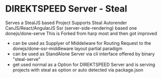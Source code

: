 # DIREKTSPEED Server - Steal
Serves a StealJS based Project Supports Steal Autorender CanJS/React/AngularJS Ssr (server-side-rendering)
based one donejs/done-serve
This is Forked from harp most and then got improved
- can be used as Supplyer of Middelware for Routing Request to the donejs/done-ssr-middleware layout partial paradigm
- can be used as StandAlone Server via cli interface offered by binary "steal-serve"
- get used normal as a Option for DIREKTSPEED Server and is serving projects with steal as option or auto detected via package.json

